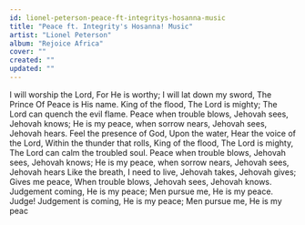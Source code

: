 ```yaml
---
id: lionel-peterson-peace-ft-integritys-hosanna-music
title: "Peace ft. Integrity's Hosanna! Music"
artist: "Lionel Peterson"
album: "Rejoice Africa"
cover: ""
created: ""
updated: ""
---
```


I will worship the Lord,
For He is worthy;
I will lat down my sword,
The Prince Of Peace is His name.
King of the flood,
The Lord is mighty;
The Lord can quench the evil flame.
Peace when trouble blows,
Jehovah sees, Jehovah knows;
He is my peace, when sorrow nears,
Jehovah sees, Jehovah hears.
Feel the presence of God,
Upon the water,
Hear the voice of the Lord,
Within the thunder that rolls,
King of the flood,
The Lord is mighty,
The Lord can calm the troubled soul.
Peace when trouble blows,
Jehovah sees, Jehovah knows;
He is my peace, when sorrow nears,
Jehovah sees, Jehovah hears
Like the breath,
I need to live,
Jehovah takes, Jehovah gives;
Gives me peace,
When trouble blows,
Jehovah sees, Jehovah knows.
Judgement coming, He is my peace;
Men pursue me, He is my peace.
Judge! Judgement is coming, He is my peace;
Men pursue me, He is my peac